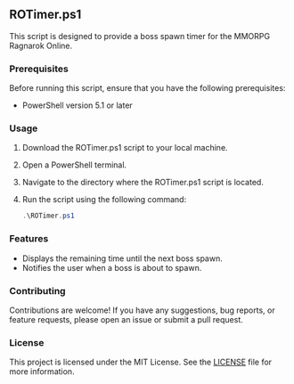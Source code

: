 ## ROTimer.ps1

This script is designed to provide a boss spawn timer for the MMORPG Ragnarok Online.

### Prerequisites

Before running this script, ensure that you have the following prerequisites:

- PowerShell version 5.1 or later

### Usage

1. Download the ROTimer.ps1 script to your local machine.
2. Open a PowerShell terminal.
3. Navigate to the directory where the ROTimer.ps1 script is located.
4. Run the script using the following command:

    ```powershell
    .\ROTimer.ps1
    ```

### Features

- Displays the remaining time until the next boss spawn.
- Notifies the user when a boss is about to spawn.

### Contributing

Contributions are welcome! If you have any suggestions, bug reports, or feature requests, please open an issue or submit a pull request.

### License

This project is licensed under the MIT License. See the [LICENSE](LICENSE) file for more information.